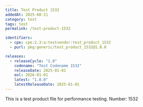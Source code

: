 ```yaml
---
title: Test Product 1532
addedAt: 2025-08-21
category: test
tags: test
permalink: /test-product-1532

identifiers:
  - cpe: cpe:2.3:a:testvendor:test_product_1532
  - purl: pkg:generic/test_product_1532@1.0.0

releases:
  - releaseCycle: "1.0"
    codename: "Test Codename 1532"
    releaseDate: 2025-01-01
    eol: 2026-01-01
    latest: "1.0.0"
    latestReleaseDate: 2025-01-01
---
```


This is a test product file for performance testing. Number: 1532
